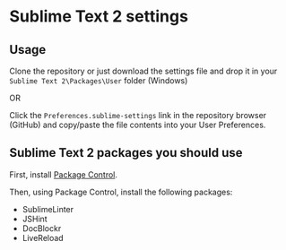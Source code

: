 # Sublime Text 2 settings


## Usage

Clone the repository or just download the settings file and drop it in your `Sublime Text 2\Packages\User` folder (Windows)

OR

Click the `Preferences.sublime-settings` link in the repository browser (GitHub) and copy/paste the file contents into your User Preferences.


## Sublime Text 2 packages you should use

First, install [Package Control](http://wbond.net/sublime_packages/package_control/installation "Package Control").

Then, using Package Control, install the following packages:

* SublimeLinter
* JSHint
* DocBlockr
* LiveReload
